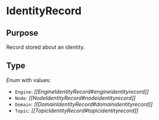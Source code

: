 # IdentityRecord


## Purpose


Record stored about an identity.

## Type


*Enum* with values:

- `Engine`: *[[EngineIdentityRecord#engineidentityrecord]]*
- `Node`: *[[NodeIdentityRecord#nodeidentityrecord]]*
- `Domain`: *[[DomainIdentityRecord#domainidentityrecord]]*
- `Topic`: *[[TopicIdentityRecord#topicidentityrecord]]*

